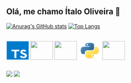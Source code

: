 ## Olá, me chamo Ítalo Oliveira 👋

[![Anurag's GitHub stats](https://github-readme-stats.vercel.app/api?username=ItalocOliveira&show_icons=true&commits_year=2025&theme=merko&include_all_commits=true&count_private=true)](https://github.com/anuraghazra/github-readme-stats)
[![Top Langs](https://github-readme-stats.vercel.app/api/top-langs/?username=ItalocOliveira&theme=merko&langs_count=5&layout=compact&hide=jupyter%20notebook,css,html)](https://github.com/anuraghazra/github-readme-stats)

<div style="display: inline_block"><br>
  <img align="center" height="50" width="60" src="https://raw.githubusercontent.com/devicons/devicon/master/icons/typescript/typescript-plain.svg">
  <img align="center" height="50" width="60" src="https://cdn.jsdelivr.net/gh/devicons/devicon@latest/icons/nestjs/nestjs-original.svg">
  <img align="center" height="50" width="60" src="https://cdn.jsdelivr.net/gh/devicons/devicon@latest/icons/postgresql/postgresql-original.svg">
  <img align="center" height="50" width="60" src="https://raw.githubusercontent.com/devicons/devicon/master/icons/python/python-original.svg">
  <img align="center" height="50" width="60" src="https://cdn.jsdelivr.net/gh/devicons/devicon@latest/icons/java/java-plain.svg">
</div>

##

<div> 
  <a href = "mailto:italocaua19506@gmail.com"><img src="https://img.shields.io/badge/-Gmail-%23333?style=for-the-badge&logo=gmail&logoColor=white" target="_blank"></a>
  <a href="https://www.linkedin.com/in/%C3%ADtalo-cau%C3%A3-58b12030b/" target="_blank"><img src="https://img.shields.io/badge/-LinkedIn-%230077B5?style=for-the-badge&logo=linkedin&logoColor=white" target="_blank"></a> 
</div>




